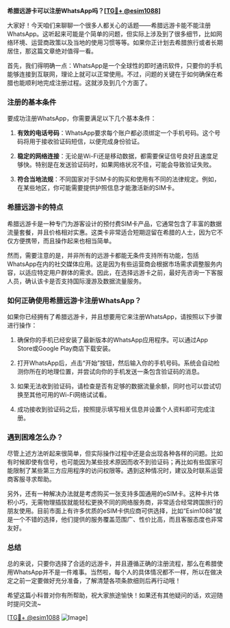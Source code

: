 **希腊远游卡可以注册WhatsApp吗？[[TG💪+ @esim1088](https://t.me/s/esim1088)]**

大家好！今天咱们来聊聊一个很多人都关心的话题——希腊远游卡能不能注册WhatsApp。这听起来可能是个简单的问题，但实际上涉及到了很多细节，比如网络环境、运营商政策以及当地的使用习惯等等。如果你正计划去希腊旅行或者长期居住，那这篇文章绝对值得一看。

首先，我们得明确一点：WhatsApp是一个全球性的即时通讯软件，只要你的手机能够连接到互联网，理论上就可以正常使用。不过，问题的关键在于如何确保在希腊也能顺利地完成注册过程。这就涉及到几个方面了。

### 注册的基本条件

要成功注册WhatsApp，你需要满足以下几个基本条件：

1. **有效的电话号码**：WhatsApp要求每个账户都必须绑定一个手机号码。这个号码将用于接收验证码短信，以便完成身份验证。
   
2. **稳定的网络连接**：无论是Wi-Fi还是移动数据，都需要保证信号良好且速度足够快。特别是在发送验证码时，如果网络状况不佳，可能会导致验证失败。

3. **符合当地法规**：不同国家对于SIM卡的购买和使用有不同的法律规定。例如，在某些地区，你可能需要提供护照信息才能激活新的SIM卡。

### 希腊远游卡的特点

希腊远游卡是一种专门为游客设计的预付费SIM卡产品，它通常包含了丰富的数据流量套餐，并且价格相对实惠。这类卡非常适合短期逗留在希腊的人士，因为它不仅方便携带，而且操作起来也相当简单。

然而，需要注意的是，并非所有的远游卡都能无条件支持所有功能，包括WhatsApp在内的社交媒体应用。这是因为有些运营商会根据市场需求调整服务内容，以适应特定用户群体的需求。因此，在选择远游卡之前，最好先咨询一下客服人员，确认该卡是否支持国际漫游及数据流量服务。

### 如何正确使用希腊远游卡注册WhatsApp？

如果你已经拥有了希腊远游卡，并且想要用它来注册WhatsApp，请按照以下步骤进行操作：

1. 确保你的手机已经安装了最新版本的WhatsApp应用程序。可以通过App Store或Google Play商店下载安装。

2. 打开WhatsApp后，点击“开始”按钮，然后输入你的手机号码。系统会自动检测你所在的地理位置，并尝试向你的手机发送一条包含验证码的消息。

3. 如果无法收到验证码，请检查是否有足够的数据流量余额，同时也可以尝试切换至其他可用的Wi-Fi网络试试看。

4. 成功接收到验证码之后，按照提示填写相关信息并设置个人资料即可完成注册。

### 遇到困难怎么办？

尽管上述方法听起来很简单，但实际操作过程中还是会出现各种各样的问题。比如有时候即使有信号，也可能因为某些技术原因而收不到验证码；再比如有些国家可能限制了某些第三方应用程序的访问权限等。遇到这种情况时，建议及时联系运营商客服寻求帮助。

另外，还有一种解决办法就是考虑购买一张支持多国通用的eSIM卡。这种卡片体积小巧，无需物理插拔就能轻松更换不同的网络服务商，非常适合经常跨国旅行的朋友使用。目前市面上有许多优质的eSIM卡供应商可供选择，比如“Esim1088”就是一个不错的选择，他们提供的服务覆盖范围广、性价比高，而且客服态度也非常友好。

### 总结

总的来说，只要你选择了合适的远游卡，并且遵循正确的注册流程，那么在希腊使用WhatsApp并不是一件难事。当然啦，每个人的具体情况都不一样，所以在做决定之前一定要做好充分准备，了解清楚各项条款细则后再行动哦！

希望这篇小科普对你有所帮助，祝大家旅途愉快！如果还有其他疑问的话，欢迎随时提问交流~ 

[[TG💪+ @esim1088](https://t.me/s/esim1088) ![Image](https://i.postimg.cc/4NQfJmqS/Snipaste-2025-05-13-00-14-12.png)]